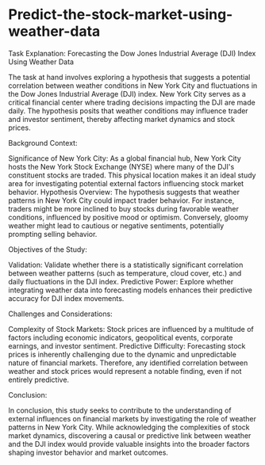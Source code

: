 # Predict-the-stock-market-using-weather-data

Task Explanation: Forecasting the Dow Jones Industrial Average (DJI) Index Using Weather Data

The task at hand involves exploring a hypothesis that suggests a potential correlation between weather conditions in New York City and fluctuations in the Dow Jones Industrial Average (DJI) index. New York City serves as a critical financial center where trading decisions impacting the DJI are made daily. The hypothesis posits that weather conditions may influence trader and investor sentiment, thereby affecting market dynamics and stock prices.

Background Context:

Significance of New York City: As a global financial hub, New York City hosts the New York Stock Exchange (NYSE) where many of the DJI's constituent stocks are traded. This physical location makes it an ideal study area for investigating potential external factors influencing stock market behavior.
Hypothesis Overview: The hypothesis suggests that weather patterns in New York City could impact trader behavior. For instance, traders might be more inclined to buy stocks during favorable weather conditions, influenced by positive mood or optimism. Conversely, gloomy weather might lead to cautious or negative sentiments, potentially prompting selling behavior.

Objectives of the Study:

Validation: Validate whether there is a statistically significant correlation between weather patterns (such as temperature, cloud cover, etc.) and daily fluctuations in the DJI index.
Predictive Power: Explore whether integrating weather data into forecasting models enhances their predictive accuracy for DJI index movements.

Challenges and Considerations:

Complexity of Stock Markets: Stock prices are influenced by a multitude of factors including economic indicators, geopolitical events, corporate earnings, and investor sentiment.
Predictive Difficulty: Forecasting stock prices is inherently challenging due to the dynamic and unpredictable nature of financial markets. Therefore, any identified correlation between weather and stock prices would represent a notable finding, even if not entirely predictive.

Conclusion:

In conclusion, this study seeks to contribute to the understanding of external influences on financial markets by investigating the role of weather patterns in New York City. While acknowledging the complexities of stock market dynamics, discovering a causal or predictive link between weather and the DJI index would provide valuable insights into the broader factors shaping investor behavior and market outcomes.

